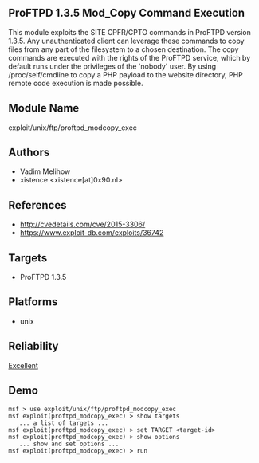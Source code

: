 ## ProFTPD 1.3.5 Mod_Copy Command Execution

This module exploits the SITE CPFR/CPTO commands in ProFTPD 
version 1.3.5. Any unauthenticated client can leverage these 
commands to copy files from any part of the filesystem to a 
chosen destination. The copy commands are executed with the 
rights of the ProFTPD service, which by default runs under 
the privileges of the 'nobody' user. By using 
/proc/self/cmdline to copy a PHP payload to the website 
directory, PHP remote code execution is made possible.


## Module Name
exploit/unix/ftp/proftpd_modcopy_exec

## Authors
* Vadim Melihow
* xistence <xistence[at]0x90.nl>


## References
* http://cvedetails.com/cve/2015-3306/
* https://www.exploit-db.com/exploits/36742



## Targets
* ProFTPD 1.3.5


## Platforms
* unix

## Reliability
[Excellent](https://github.com/rapid7/metasploit-framework/wiki/Exploit-Ranking)

## Demo

```
msf > use exploit/unix/ftp/proftpd_modcopy_exec
msf exploit(proftpd_modcopy_exec) > show targets
   ... a list of targets ...
msf exploit(proftpd_modcopy_exec) > set TARGET <target-id>
msf exploit(proftpd_modcopy_exec) > show options
   ... show and set options ...
msf exploit(proftpd_modcopy_exec) > run
```
    
    